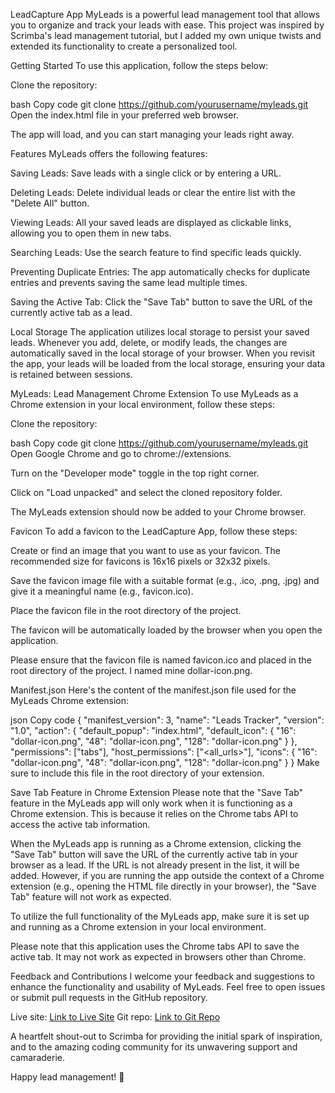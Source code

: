 LeadCapture App
MyLeads is a powerful lead management tool that allows you to organize and track your leads with ease. This project was inspired by Scrimba's lead management tutorial, but I added my own unique twists and extended its functionality to create a personalized tool.

Getting Started
To use this application, follow the steps below:

Clone the repository:

bash
Copy code
git clone https://github.com/yourusername/myleads.git
Open the index.html file in your preferred web browser.

The app will load, and you can start managing your leads right away.

Features
MyLeads offers the following features:

Saving Leads: Save leads with a single click or by entering a URL.

Deleting Leads: Delete individual leads or clear the entire list with the "Delete All" button.

Viewing Leads: All your saved leads are displayed as clickable links, allowing you to open them in new tabs.

Searching Leads: Use the search feature to find specific leads quickly.

Preventing Duplicate Entries: The app automatically checks for duplicate entries and prevents saving the same lead multiple times.

Saving the Active Tab: Click the "Save Tab" button to save the URL of the currently active tab as a lead.

Local Storage
The application utilizes local storage to persist your saved leads. Whenever you add, delete, or modify leads, the changes are automatically saved in the local storage of your browser. When you revisit the app, your leads will be loaded from the local storage, ensuring your data is retained between sessions.

MyLeads: Lead Management Chrome Extension
To use MyLeads as a Chrome extension in your local environment, follow these steps:

Clone the repository:

bash
Copy code
git clone https://github.com/yourusername/myleads.git
Open Google Chrome and go to chrome://extensions.

Turn on the "Developer mode" toggle in the top right corner.

Click on "Load unpacked" and select the cloned repository folder.

The MyLeads extension should now be added to your Chrome browser.

Favicon
To add a favicon to the LeadCapture App, follow these steps:

Create or find an image that you want to use as your favicon. The recommended size for favicons is 16x16 pixels or 32x32 pixels.

Save the favicon image file with a suitable format (e.g., .ico, .png, .jpg) and give it a meaningful name (e.g., favicon.ico).

Place the favicon file in the root directory of the project.

The favicon will be automatically loaded by the browser when you open the application.

Please ensure that the favicon file is named favicon.ico and placed in the root directory of the project. I named mine dollar-icon.png.

Manifest.json
Here's the content of the manifest.json file used for the MyLeads Chrome extension:

json
Copy code
{
  "manifest_version": 3,
  "name": "Leads Tracker",
  "version": "1.0",
  "action": {
    "default_popup": "index.html",
    "default_icon": {
      "16": "dollar-icon.png",
      "48": "dollar-icon.png",
      "128": "dollar-icon.png"
    }
  },
  "permissions": ["tabs"],
  "host_permissions": ["<all_urls>"],
  "icons": {
    "16": "dollar-icon.png",
    "48": "dollar-icon.png",
    "128": "dollar-icon.png"
  }
}
Make sure to include this file in the root directory of your extension.

Save Tab Feature in Chrome Extension
Please note that the "Save Tab" feature in the MyLeads app will only work when it is functioning as a Chrome extension. This is because it relies on the Chrome tabs API to access the active tab information.

When the MyLeads app is running as a Chrome extension, clicking the "Save Tab" button will save the URL of the currently active tab in your browser as a lead. If the URL is not already present in the list, it will be added. However, if you are running the app outside the context of a Chrome extension (e.g., opening the HTML file directly in your browser), the "Save Tab" feature will not work as expected.

To utilize the full functionality of the MyLeads app, make sure it is set up and running as a Chrome extension in your local environment.

Please note that this application uses the Chrome tabs API to save the active tab. It may not work as expected in browsers other than Chrome.

Feedback and Contributions
I welcome your feedback and suggestions to enhance the functionality and usability of MyLeads. Feel free to open issues or submit pull requests in the GitHub repository.

Live site: [Link to Live Site](https://leadcaptureapp.netlify.app/)
Git repo: [Link to Git Repo](https://github.com/LuchiAdaobi/chromeExtension)


A heartfelt shout-out to Scrimba for providing the initial spark of inspiration, and to the amazing coding community for its unwavering support and camaraderie.

Happy lead management! 🚀